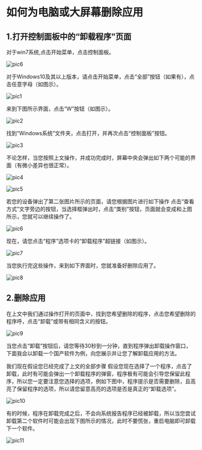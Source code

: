 # 如何为电脑或大屏幕删除应用
## 1.打开控制面板中的“卸载程序”页面
对于win7系统,点击开始菜单，点击控制面板。

![pic6](/images/How-to-install-touch-driver-on-seewo-gen1to2.md/6.webp)  

对于Windows10及其以上版本，请点击开始菜单，点击“全部”按钮（如果有），点击任意字母（如图示）。

![pic1](/images/how-to-uninstall-applications-on-pc-or-htpc/1.png)  

来到下图所示界面，点击“W”按钮（如图示）。

![pic2](/images/how-to-uninstall-applications-on-pc-or-htpc/2.png) 

找到“Windows系统”文件夹，点击打开，并再次点击“控制面板”按钮。

![pic3](/images/how-to-uninstall-applications-on-pc-or-htpc/3.png) 


不论怎样，当您按照上文操作，并成功完成时，屏幕中央会弹出如下两个可能的界面（有微小差异也很正常）。

![pic4](/images/how-to-uninstall-applications-on-pc-or-htpc/4.png) 

![pic5](/images/how-to-uninstall-applications-on-pc-or-htpc/5.png) 

若您的设备弹出了第二张图片所示的页面，请您根据图片进行如下操作
点击“查看方式”文字旁边的按钮，当选择框弹出时，点击“类别”按钮，页面就会变成和上图所示，您就可以继续操作了。

![pic6](/images/how-to-uninstall-applications-on-pc-or-htpc/6.png) 

现在，请您点击“程序”选项卡的“卸载程序”超链接（如图示）。

![pic7](/images/how-to-uninstall-applications-on-pc-or-htpc/7.png) 

当您执行完这些操作，来到如下界面时，您就准备好删除应用了。

![pic8](/images/how-to-uninstall-applications-on-pc-or-htpc/8.png) 


## 2.删除应用
在上文中我们通过操作打开的页面中，找到您希望删除的程序，点击您希望删除的程序呼，点击“卸载”或带有相同含义的按钮。

![pic9](/images/how-to-uninstall-applications-on-pc-or-htpc/9.png) 

当您点击“卸载”按钮后，请您等待30秒到一分钟，直到程序弹出卸载操作窗口，下面我会以卸载一个国产软件为例，向您展示并让您了解卸载应用的方法。

我们现在假设您已经完成了上文的全部步骤
假设您现在选择了一个程序，点击了卸载，此时有可能会弹出一个卸载程序的弹窗，程序极有可能会引导您保留此程序，所以您一定要注意您选择的选项，例如下图中，程序提示是否需要删除，且高亮了保留程序的选项，所以请您留意高亮的选项是否是真正的“卸载选项”。

![pic10](/images/how-to-uninstall-applications-on-pc-or-htpc/10.png) 

有的时候，程序在卸载完成之后，不会向系统报告程序已经被卸载，所以当您尝试卸载第二个软件时可能会出现下图所示的情况，此时不要慌张，重启电脑即可卸载下一个软件。

![pic11](/images/how-to-uninstall-applications-on-pc-or-htpc/11.png)